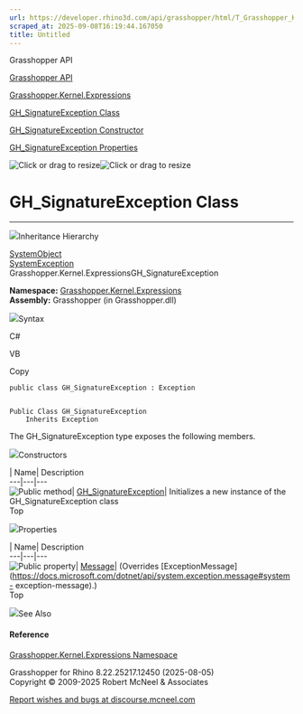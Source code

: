 ```yaml
---
url: https://developer.rhino3d.com/api/grasshopper/html/T_Grasshopper_Kernel_Expressions_GH_SignatureException.htm
scraped_at: 2025-09-08T16:19:44.167050
title: Untitled
---
```


Grasshopper API

[Grasshopper API](../html/723c01da-9986-4db2-8f53-6f3a7494df75.htm
"Grasshopper API")

[Grasshopper.Kernel.Expressions](../html/N_Grasshopper_Kernel_Expressions.htm
"Grasshopper.Kernel.Expressions")

[GH_SignatureException
Class](../html/T_Grasshopper_Kernel_Expressions_GH_SignatureException.htm
"GH_SignatureException Class")

[GH_SignatureException Constructor
](../html/M_Grasshopper_Kernel_Expressions_GH_SignatureException__ctor.htm
"GH_SignatureException Constructor ")

[GH_SignatureException
Properties](../html/Properties_T_Grasshopper_Kernel_Expressions_GH_SignatureException.htm
"GH_SignatureException Properties")

![Click or drag to resize](../icons/TocOpen.gif)![Click or drag to
resize](../icons/TocClose.gif)

# GH_SignatureException Class  
  
---  
  
![](../icons/SectionExpanded.png)Inheritance Hierarchy

[SystemObject](https://docs.microsoft.com/dotnet/api/system.object)  
[SystemException](https://docs.microsoft.com/dotnet/api/system.exception)  
Grasshopper.Kernel.ExpressionsGH_SignatureException  

**Namespace:**
[Grasshopper.Kernel.Expressions](N_Grasshopper_Kernel_Expressions.htm)  
**Assembly:** Grasshopper (in Grasshopper.dll)

![](../icons/SectionExpanded.png)Syntax

C#

VB

Copy

    
    
    public class GH_SignatureException : Exception
    
    
    Public Class GH_SignatureException
    	Inherits Exception

The GH_SignatureException type exposes the following members.

![](../icons/SectionExpanded.png)Constructors

| Name| Description  
---|---|---  
![Public method](../icons/pubmethod.gif)|
[GH_SignatureException](M_Grasshopper_Kernel_Expressions_GH_SignatureException__ctor.htm)|
Initializes a new instance of the GH_SignatureException class  
Top

![](../icons/SectionExpanded.png)Properties

| Name| Description  
---|---|---  
![Public property](../icons/pubproperty.gif)|
[Message](P_Grasshopper_Kernel_Expressions_GH_SignatureException_Message.htm)|
(Overrides
[ExceptionMessage](https://docs.microsoft.com/dotnet/api/system.exception.message#system-
exception-message).)  
Top

![](../icons/SectionExpanded.png)See Also

#### Reference

[Grasshopper.Kernel.Expressions
Namespace](N_Grasshopper_Kernel_Expressions.htm)

Grasshopper for Rhino 8.22.25217.12450 (2025-08-05)  
Copyright © 2009-2025 Robert McNeel & Associates

[Report wishes and bugs at
discourse.mcneel.com](https://discourse.mcneel.com/c/grasshopper)

